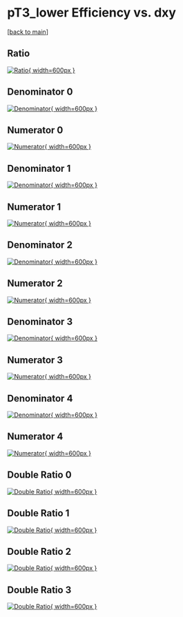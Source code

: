 # pT3_lower Efficiency vs. dxy

[[back to main](./)]



## Ratio

[![Ratio](../mtv/var/pT3_lower_xtr_13_-1_eff_dxy.png){ width=600px }](../mtv/var/pT3_lower_xtr_13_-1_eff_dxy.pdf)

## Denominator 0

[![Denominator](../mtv/den/pT3_lower_xtr_13_-1_eff_dxy_den0.png){ width=600px }](../mtv/den/pT3_lower_xtr_13_-1_eff_dxy_den0.pdf)

## Numerator 0

[![Numerator](../mtv/num/pT3_lower_xtr_13_-1_eff_dxy_num0.png){ width=600px }](../mtv/num/pT3_lower_xtr_13_-1_eff_dxy_num0.pdf)

## Denominator 1

[![Denominator](../mtv/den/pT3_lower_xtr_13_-1_eff_dxy_den1.png){ width=600px }](../mtv/den/pT3_lower_xtr_13_-1_eff_dxy_den1.pdf)

## Numerator 1

[![Numerator](../mtv/num/pT3_lower_xtr_13_-1_eff_dxy_num1.png){ width=600px }](../mtv/num/pT3_lower_xtr_13_-1_eff_dxy_num1.pdf)

## Denominator 2

[![Denominator](../mtv/den/pT3_lower_xtr_13_-1_eff_dxy_den2.png){ width=600px }](../mtv/den/pT3_lower_xtr_13_-1_eff_dxy_den2.pdf)

## Numerator 2

[![Numerator](../mtv/num/pT3_lower_xtr_13_-1_eff_dxy_num2.png){ width=600px }](../mtv/num/pT3_lower_xtr_13_-1_eff_dxy_num2.pdf)

## Denominator 3

[![Denominator](../mtv/den/pT3_lower_xtr_13_-1_eff_dxy_den3.png){ width=600px }](../mtv/den/pT3_lower_xtr_13_-1_eff_dxy_den3.pdf)

## Numerator 3

[![Numerator](../mtv/num/pT3_lower_xtr_13_-1_eff_dxy_num3.png){ width=600px }](../mtv/num/pT3_lower_xtr_13_-1_eff_dxy_num3.pdf)

## Denominator 4

[![Denominator](../mtv/den/pT3_lower_xtr_13_-1_eff_dxy_den4.png){ width=600px }](../mtv/den/pT3_lower_xtr_13_-1_eff_dxy_den4.pdf)

## Numerator 4

[![Numerator](../mtv/num/pT3_lower_xtr_13_-1_eff_dxy_num4.png){ width=600px }](../mtv/num/pT3_lower_xtr_13_-1_eff_dxy_num4.pdf)

## Double Ratio 0

[![Double Ratio](../mtv/ratio/pT3_lower_xtr_13_-1_eff_dxy_ratio0.png){ width=600px }](../mtv/ratio/pT3_lower_xtr_13_-1_eff_dxy_ratio0.pdf)

## Double Ratio 1

[![Double Ratio](../mtv/ratio/pT3_lower_xtr_13_-1_eff_dxy_ratio1.png){ width=600px }](../mtv/ratio/pT3_lower_xtr_13_-1_eff_dxy_ratio1.pdf)

## Double Ratio 2

[![Double Ratio](../mtv/ratio/pT3_lower_xtr_13_-1_eff_dxy_ratio2.png){ width=600px }](../mtv/ratio/pT3_lower_xtr_13_-1_eff_dxy_ratio2.pdf)

## Double Ratio 3

[![Double Ratio](../mtv/ratio/pT3_lower_xtr_13_-1_eff_dxy_ratio3.png){ width=600px }](../mtv/ratio/pT3_lower_xtr_13_-1_eff_dxy_ratio3.pdf)

